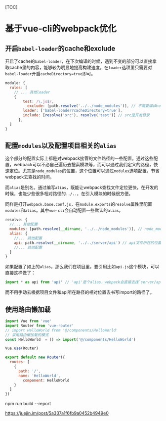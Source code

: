 [TOC]

# 基于vue-cli的webpack优化

## 开启`babel-loader`的cache和exclude

开启了cache的`babel-loader`，在下次编译的时候，遇到不变的部分可以直接拿取cache里的内容，能够较为明显地提高构建速度。在`loader`选项里只需要对`babel-loader`开启`cacheDirectory=true`即可。

```js
module: {
  rules: [
    // ... 其他loader
    {
        test: /\.js$/,
          exclude: [path.resolve('../../node_modules')], // 不需要编译node_modules下的js
        loader: ['babel-loader?cacheDirectory=true'],
        include: [resolve('src'), resolve('test')] // src是开发目录
      },
  ]
}
```

## 配置`modules`以及配置项目相关的`alias`

这个部分的配置实际上都是对webpack接管的文件路径的一些配置。通过这些配置，webpack可以不必自己遍历去搜索模块等，而可以通过我们定义的路径，快速定位。尤其是`node_modules`的位置，这个位置可以通过`modules`选项配置，节省webpack去查找的时间。

而`alias`是别名。通过编写`alias`，既能让webpack查找文件定位更快，在开发的时候，也能少些很多相对路径的`../..`，在引入模块的时候很方便。

同样是打开`webpack.base.conf.js`，在`module.exports`的`resolve`属性里配置`modules`和`alias`。其中`vue-cli`会自动配置一些默认的`alias`。

```js
resolve: {
  //... 其他配置
  modules: [path.resolve(__dirname, '../../node_modules')], // node_modules文件夹所在的位置取决于跟webpack.base.conf.js相对的路径
  alias: {
    //... 其他配置
    api: path.resolve(__dirname, '../../server/api') // api文件所在的位置取决于跟webpack.base.conf.js相对的路径，在项目中会自动转换跟项目文件的相对路径
    //... 其他配置
  }
}
```

如果配置了如上的`alias`，那么我们在项目里，要引用比如`api.js`这个模块，可以直接这样做了：

```js
import * as api from 'api' // 'api'是个alias，webpack会直接去找`server/api`

```

而不用手动去根据项目文件和api所在路径的相对位置去书写import的路径了。

## 使用路由懒加载

```js
import Vue from 'vue'
import Router from 'vue-router'
// import HelloWorld from '@/components/HelloWorld'
// 采用路由懒加载的模式
const HelloWorld  = () => import('@/components/HelloWorld')

Vue.use(Router)

export default new Router({
  routes: [
    {
      path: '/',
      name: 'HelloWorld',
        component: HelloWorld
    }
  ]
})
```

npm run build --report 

https://juejin.im/post/5a337a1f6fb9a0452b4949e0


